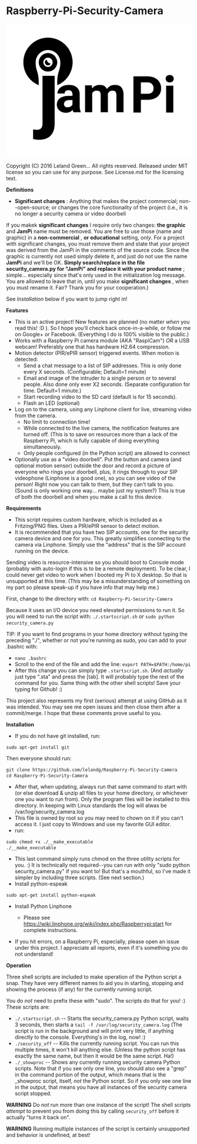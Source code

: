 # Raspberry-Pi-Security-Camera
![JamPi Logo](jampi.png)

Copyright (C) 2016 Leland Green... All rights reserved. 
Released under MIT license so you can use for any purpose.
See License.md for the licensing text.

**Definitions**

* **Significant changes** : Anything that makes the project commercial; non--open-source; or changes the core functionality of the project (i.e., it is no longer a security camera or video doorbell

If you makek **significant changes** I require only two changes: **the graphic** and **JamPi** name must be removed. You are free to use those (name and graphic) in a **non-commercial** , **or educational** setting, *only*. For a project with significant changes, you must remove them and state that your project was derived from the JamPi in the comments of the source code. Since the graphic is currently not used simply delete it, and just do not use the name **JamPi** and we'll be OK. **Simply search/replace in the file security_camera.py for "JamPi" and replace it with your product name** ; simple... especially since that's only used in the initialization log message. You are allowed to leave that in, until you make **significant changes** , when you must rename it. Fair? Thank you for your cooperation.)

See *Installation* below if you want to jump right in!

**Features**

* This is an active project! New features are planned (no matter *when* you read this! :D ). So I hope you'll check back once-in-a-while, or follow me on Google+ or Facebook. (Everything I do is 100% visible to the public.)
* Works with a Raspberry Pi camera module (AKA "RaspiCam") *OR* a USB webcam! Preferably one that has hardware H2.64 compression.
* Motion detector (PIR/ePIR sensor) triggered events. When motion is detected: 
  * Send a chat message to a list of SIP addresses. This is only done every X seconds. (Configurable; Default=1 minute)
  * Email and image of the intruder to a single person or to several people. Also done only ever X2 seconds. (Separate configuration for time. Default=1 minute.)
  * Start recording video to the SD card (default is for 15 seconds).
  * Flash an LED (optional)
* Log on to the camera, using any Linphone client for live, streaming video from the camera. 
  * No limit to connection time! 
  * While connected to the live camera, the notification features are turned off. (This is to save on resources more than a lack of the Raspberry Pi, which is fully capable of doing everything simultaneously. 
  * Only people configured (in the Python script) are allowed to connect
* Optionally use as a "video doorbell". Put the button and camera (and optional motion sensor) outside the door and record a picture of everyone who rings your doorbell, plus, it rings through to your SIP videophone (Linphone is a good one), so you can see video of the person! Right now you can talk to them, but they can't talk to you. (Sound is only working one way... maybe just my system?) This is true of both the doorbell and when you make a call to this device.

**Requirements**

* This script requires custom hardware, which is included as a Fritzing/PNG files. Uses a PIR/ePIR sensor to detect motion. 
* It is recommended that you have two SIP accounts, one for the security camera device and one for you. This greatly simplifies connecting to the camera via Linphone. Simply use the "address" that is the SIP account running on the device.

Sending video is resource-intensive so you should boot to Console mode (probably with auto-login if this is to be a remote deployment). To be clear, I could never get video to work when I booted my Pi to X desktop. So that is unsupported at this time. (This may be a misunderstanding of something on my part so please speak-up if you have info that may help me.)

First, change to the directory with:
`cd Raspberry-Pi-Security-Camera`

Because it uses an I/O device you need elevated permissions to run it. So you will need to run the script with:
`./.startscript.sh`
*or*
`sudo python security_camera.py`

  TIP: If you want to find programs in your home directory without typing the preceding "./", whether or not you're running as sudo, you can add to your .bashrc with:
  * `nano .bashrc`
  *  Scroll to the end of the file and add the line:
     `export PATH=$PATH:/home/pi`
  * After this change you can simply type `.startscript.sh`. (And *actually* just type ".sta" and press the [tab]. It will probably type the rest of the command for you. Same thing with the other shell scripts! Save your typing for Github! :)

This project also represents my first (serious) attempt at using GitHub as it was intended. You may see me open issues and then close them after a commit/merge. I hope that these comments prove useful to you.

**Installation**
* If you do not have git installed, run:
```
sudo apt-get install git
```
Then everyone should run:
```
git clone https://github.com/lelandg/Raspberry-Pi-Security-Camera
cd Raspberry-Pi-Security-Camera
```
* After that, when updating, always run that same command to start with (or else download & unzip all files to your home directory, or whichever one you want to run from). Only the program files will be installed to this directory. In keeping with Linux standards the log will alwas be /var/log/security_camera.log
*  This file is owned by root so you may need to chown on it if you can't access it. I just copy to Windows and use my favorite GUI editor.
* run:
```
sudo chmod +x ./__make_executable
./__make_executable
```
* This last command simply runs chmod on the three utility scripts for you. :) It is technically not required--you can run with only "sudo python security_camera.py" if you want to! But that's a mouthful, so I've made it simpler by including three scripts. (See next section.)
* Install python-espeak
```
sudo apt-get install python-espeak
```
* Install Python Linphone
  * Please see https://wiki.linphone.org/wiki/index.php/Raspberrypi:start for complete instructions. 

* If you hit errors, on a Raspberry Pi, especially, please open an issue under this project. I appreciate all reports, even if it's something you do not understand!

**Operation** 

Three shell scripts are included to make operation of the Python script a snap. They have very different names to aid you in starting, stopping and showing the process (if any) for the currently running script. 

You do *not* need to prefix these with "sudo". The scripts do that for you! :) These scripts are:
* `./.startscript.sh` -- Starts the security_camera.py Python script, waits 3 seconds, then starts a `tail -f /var/log/security_camera.log` (The script is run in the background and will print very little, if anything directly to the console. Everything's in the log, now! :)
* `./security_off` -- Kills the currently running script. You can run this multiple times, it won't kill anything else. (Unless the python script has exactly the same name, but then it would be the same script. Ha!)
* `./_showproc` -- Shows any currently running security camera Python scripts. Note that if you see only one line, you should also see a "grep" in the command portion of the output, which means that is the _showproc script, itself, *not* the Python script. So if you only see one line in the output, that means you have all instances of the security camera script stopped.

**WARNING** Do *not* run more than one instance of the script! The shell scripts *attempt* to prevent you from doing this by calling `security_off` before it actually "turns it back on". 

**WARNING** Running multiple instances of the script is certainly unsupported and behavior is undefined, at best!
